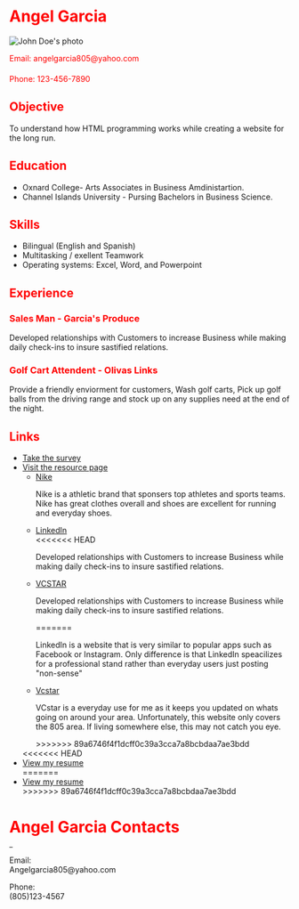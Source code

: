 <!DOCTYPE html>
<html>
  <head>
    <title>Resume</title>
    <style>
      h1, h2, h3 {
        color: red;
      }
      .contact {
        color: red;
        margin-bottom: 20px;
      }
    </style>
  </head>
  <body>
    <h1>Angel Garcia</h1>
    <img src="https://media.licdn.com/dms/image/D5635AQFOxpvKL69rXg/profile-framedphoto-shrink_400_400/0/1674621545226?e=1676955600&v=beta&t=-7hO8Q-A0o5L8iEspPqNEC2W9mIxUOR5vXoub63JsY0" alt="John Doe's photo">
    <p class="contact">Email: angelgarcia805@yahoo.com</p>
    <p class="contact">Phone: 123-456-7890</p>
    <h2>Objective</h2>
    <p>To understand how HTML programming works while creating a website for the long run.</p>
    <h2>Education</h2>
    <ul>
      <li>Oxnard College- Arts Associates in Business Amdinistartion.</li>
      <li>Channel Islands University - Pursing Bachelors in Business Science.</li>
    </ul>
    <h2>Skills</h2>
    <ul>
      <li>Bilingual (English and Spanish)</li>
      <li>Multitasking / exellent Teamwork </li>
      <li>Operating systems: Excel, Word, and Powerpoint</li>
    </ul>
    <h2>Experience</h2>
    <h3>Sales Man - Garcia's Produce</h3>
    <p>Developed relationships with Customers to increase Business while making daily check-ins to insure sastified relations. </p>
    <h3>Golf Cart Attendent - Olivas Links</h3>
    <p>Provide a friendly enviorment for customers, Wash golf carts, Pick up golf balls from the driving range and stock up on any supplies need at the end of the night. </p>
    <h2>Links</h2>
   <ul>
  <li><a href="https://www.surveymonkey.com/">Take the survey</a></li>
  <li><a href="https://www.example.com/resources" target="_blank">Visit the resource page</a>
    <ul>
      <li><a href="https://Nike.com">Nike</a></li>
      <p>Nike is a athletic brand that sponsers top athletes and sports teams. Nike has great clothes overall and shoes are excellent for running and everyday shoes. </p>
      <li><a href="https://www.linkedin.com/">LinkedIn</a></li>
<<<<<<< HEAD
      <p>Developed relationships with Customers to increase Business while making daily check-ins to insure sastified relations. </p>
      <li><a href="https://www.example.com/link3">VCSTAR</a></li>
      <p>Developed relationships with Customers to increase Business while making daily check-ins to insure sastified relations. </p>
=======
      <p>LinkedIn is a website that is very similar to popular apps such as Facebook or Instagram. Only difference is that LinkedIn speacilizes for a professional stand rather than everyday users just posting "non-sense" </p>
      <li><a href="https://www.bing.com/ck/a?!&&p=1bc87a930f77347aJmltdHM9MTY3NjI0NjQwMCZpZ3VpZD0zM2VmMmE5Zi04NThiLTY0NjQtMjQ3MS0zOGY1ODQwZjY1MWUmaW5zaWQ9NTE3MA&ptn=3&hsh=3&fclid=33ef2a9f-858b-6464-2471-38f5840f651e&psq=vcstar&u=a1aHR0cHM6Ly93d3cudmNzdGFyLmNvbS8&ntb=1">Vcstar</a></li>
      <p>VCstar is a everyday use for me as it keeps you updated on whats going on around your area. Unfortunately, this website only covers the 805 area. If living somewhere else, this may not catch you eye.  </p>
>>>>>>> 89a6746f4f1dcff0c39a3cca7a8bcbdaa7ae3bdd
    </ul>
  </li>
<<<<<<< HEAD
  <li><a href="C:\Users\18058\Downloads\Brian+Duenas+Software+Resume+(1).pdf">View my resume</a></li>
=======
  <li><a href="https://docs.google.com/document/d/1t8-NxBd5FkYji5vuB4WzNv9QrkJUel9yEWsJFphyWew/edit">View my resume</a></li>
>>>>>>> 89a6746f4f1dcff0c39a3cca7a8bcbdaa7ae3bdd
</ul>
  </body>
</html>

     
       

<body><a name="top"><a><h1>Angel Garcia Contacts</h1>
<ul>

</ul>
<hr width=6>
<a name="chen"></a>
Email:<br>
Angelgarcia805@yahoo.com<br>


 <a href="#top"></a>
<p>
<a name="johnson"></a>
Phone:<br>
(805)123-4567<br>
<a href="#top"></a>
<p>




